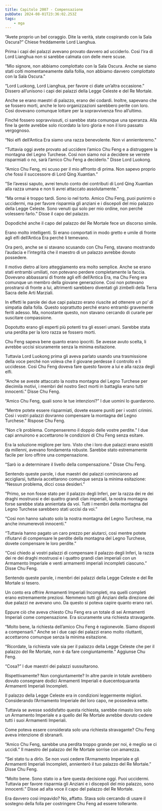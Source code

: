 ```yaml
---
title: Capitolo 2007 - Compensazione
pubDate: 2024-08-01T23:36:02.253Z
tags:
    - mga
---
```



“Avete proprio un bel coraggio. Dite la verità, state cospirando con la Sala Oscura?” Chiese freddamente Lord Lianghua.

Prima i capi dei palazzi avevano provato davvero ad ucciderlo. Così l’ira di Lord Lianghua non si sarebbe calmata con delle mere scuse.

“Mio signore, non abbiamo complottato con la Sala Oscura. Anche se siamo stati colti momentaneamente dalla follia, non abbiamo davvero complottato con la Sala Oscura.”

“Lord Luokong, Lord Lianghua, per favore ci diate un’altra occasione.” Dissero all’unisono i capi dei palazzi della Legge Celeste e del Re Mortale.

Anche se erano maestri di palazzo, erano dei codardi. Inoltre, sapevano che se fossero morti, anche le loro organizzazioni sarebbero perite con loro. Così dovevano comunque lottare per la sopravvivenza fino all’ultimo.

Finché fossero sopravvissuti, ci sarebbe stata comunque una speranza. Alla fine la gente avrebbe solo ricordato la loro gloria e non il loro passato vergognoso.

“Noi elfi dell’Antica Era siamo una razza benevolente. Non vi annienteremo."

“Tuttavia oggi avete provato ad uccidere l’amico Chu Feng e a distruggere la montagna del Legno Turchese. Così non siamo noi a decidere se verrete risparmiati o no, sarà l’amico Chu Feng a deciderlo.” Disse Lord Luokong.

“Amico Chu Feng, mi scuso per il mio affronto di prima. Non sapevo proprio che fossi il successore di Lord Qing Xuantian.”

“Se l’avessi saputo, avrei tenuto conto dei contributi di Lord Qing Xuantian alla razza umana e non ti avrei attaccato assolutamente.”

“Ma ormai è troppo tardi. Sono io nel torto. Amico Chu Feng, puoi punirmi o uccidermi, ma per favore risparmia gli anziani e i discepoli del mio palazzo della Legge Celeste. Sono venuti qui solo per mio ordine, non perché volessero farlo.” Disse il capo del palazzo.

Dopodiché anche il capo del palazzo del Re Mortale fece un discorso simile.

Erano molto intelligenti. Si erano comportati in modo gretto e umile di fronte agli elfi dell’Antica Era perché li temevano.

Ora però, anche se si stavano scusando con Chu Feng, stavano mostrando l’audacia e l’integrità che il maestro di un palazzo avrebbe dovuto possedere.

Il motivo dietro al loro atteggiamento era molto semplice. Anche se erano stati entrambi umiliati, non potevano perdere completamente la faccia. Dovevano abbassarsi di fronte agli elfi dell’Antica Era, ma Chu Feng era comunque un membro della giovane generazione. Così non potevano prostrarsi di fronte a lui, altrimenti sarebbero diventati gli zimbelli della Terra Sacra delle Arti Marziali.

In effetti le parole dei due capi palazzo erano riuscite ad ottenere un po’ di simpatia dalla folla. Questo soprattutto perché erano entrambi gravemente feriti adesso. Ma, nonostante questo, non stavano cercando di curarle per suscitare compassione.

Dopotutto erano gli esperti più potenti tra gli esseri umani. Sarebbe stata una perdita per la loro razza se fossero morti.

Chu Feng sapeva bene quanto erano ipocriti. Se avesse avuto scelta, li avrebbe uccisi sicuramente senza la minima esitazione.

Tuttavia Lord Luokong prima gli aveva parlato usando una trasmissione della voce perché non voleva che il giovane perdesse il controllo e li uccidesse. Così Chu Feng doveva fare questo favore a lui e alla razza degli elfi.

“Anche se aveste attaccato la nostra montagna del Legno Turchese per diecimila motivi, i membri del nostro Sect morti in battaglia erano tutti innocenti.” Disse Chu Feng.

“Amico Chu Feng, quali sono le tue intenzioni?” I due uomini lo guardarono.

“Mentre potete essere risparmiati, dovete essere puniti per i vostri crimini. Così i vostri palazzi dovranno compensare la montagna del Legno Turchese.” Rispose Chu Feng.

“Non c’è problema. Compenseremo il doppio delle vostre perdite.” I due capi annuirono e accettarono le condizioni di Chu Feng senza esitare.

Era la soluzione migliore per loro. Visto che i loro due palazzi erano esistiti da millenni, avevano fondamenta robuste. Sarebbe stato estremamente facile per loro offrire una compensazione.

“Sarò io a determinare il livello della compensazione.” Disse Chu Feng.

Sentendo queste parole, i due maestri dei palazzi cominciarono ad accigliarsi, tuttavia accettarono comunque senza la minima esitazione: “Nessun problema, dicci cosa desideri.”

“Primo, se non fosse stato per il palazzo degli Inferi, per la razza dei re dei draghi mostruosi e dei quattro grandi clan imperiali, la nostra montagna forse sarebbe stata annientata da voi. Tutti i membri della montagna del Legno Turchese sarebbero stati uccisi da voi.”

“Così non hanno salvato solo la nostra montagna del Legno Turchese, ma anche innumerevoli innocenti.”

“Tuttavia hanno pagato un caro prezzo per aiutarci, così mentre potete rifiutarvi di compensare le perdite della montagna del Legno Turchese, dovete compensare le loro perdite.”

“Così chiedo ai vostri palazzi di compensare il palazzo degli Inferi, la razza dei re dei draghi mostruosi e i quattro grandi clan imperiali con un Armamento Imperiale e venti armamenti imperiali incompleti ciascuno.” Disse Chu Feng.

Sentendo queste parole, i membri dei palazzi della Legge Celeste e del Re Mortale si tesero.

Un conto era offrire Armamenti Imperiali Incompleti, ma quelli completi erano estremamente preziosi. Nemmeno tutti gli Anziani della direzione dei due palazzi ne avevano uno. Da questo si poteva capire quanto erano rari.

Eppure ciò che aveva chiesto Chu Feng era un totale di sei Armamenti Imperiali come compensazione. Era sicuramente una richiesta stravagante.

“Molto bene, la richiesta dell’amico Chu Feng è ragionevole. Siamo disposti a compensarli.” Anche se i due capi dei palazzi erano molto riluttanti, accettarono comunque senza la minima esitazione.

“Ricordate, la richiesta vale sia per il palazzo della Legge Celeste che per il palazzo del Re Mortale, non è da fare congiuntamente.” Aggiunse Chu Feng.

“Cosa?” I due maestri dei palazzi sussultarono.

Rispettivamente? Non congiuntamente? In altre parole in totale avrebbero dovuto consegnare dodici Armamenti Imperiali e duecentoquaranta Armamenti Imperiali Incompleti.

Il palazzo della Legge Celeste era in condizioni leggermente migliori. Considerando l’Armamento Imperiale del loro capo, ne possedeva sette.

Tuttavia se avesse soddisfatto questa richiesta, sarebbe rimasto loro solo un Armamento Imperiale e a quello del Re Mortale avrebbe dovuto cedere tutti i suoi Armamenti Imperiali.

Come poteva essere considerata solo una richiesta stravagante? Chu Feng aveva intenzione di sbranarli.

“Amico Chu Feng, sarebbe una perdita troppo grande per noi, è meglio se ci uccidi.” Il maestro del palazzo del Re Mortale sorrise con amarezza.

“Sei stato tu a dirlo. Se non vuoi cedere l’Armamento Imperiale e gli Armamenti Imperiali Incompleti, annienterò il tuo palazzo del Re Mortale.” Disse Chu Feng.

“Molto bene. Sono stato io a fare questa decisione oggi. Puoi uccidermi. Tuttavia per favore risparmia gli Anziani e i discepoli del mio palazzo, sono innocenti.” Disse ad alta voce il capo del palazzo del Re Mortale.

Era davvero così impavido? No, affatto. Stava solo cercando di usare il sostegno della folla per costringere Chu Feng ad essere tollerante.


